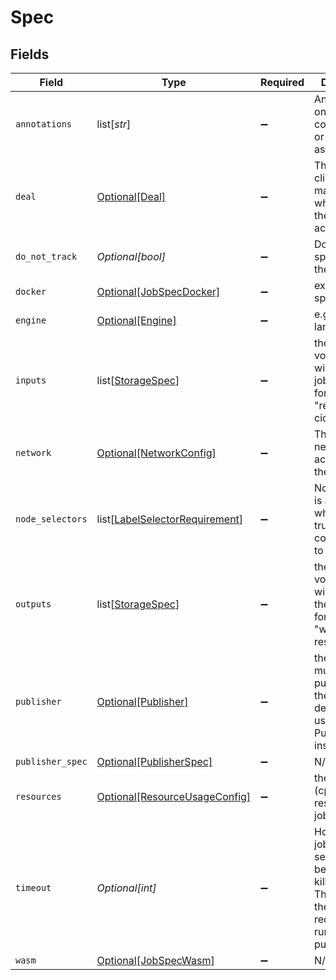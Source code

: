 # Spec


## Fields

| Field                                                                                                                     | Type                                                                                                                      | Required                                                                                                                  | Description                                                                                                               |
| ------------------------------------------------------------------------------------------------------------------------- | ------------------------------------------------------------------------------------------------------------------------- | ------------------------------------------------------------------------------------------------------------------------- | ------------------------------------------------------------------------------------------------------------------------- |
| `annotations`                                                                                                             | list[*str*]                                                                                                               | :heavy_minus_sign:                                                                                                        | Annotations on the job - could be user or machine assigned                                                                |
| `deal`                                                                                                                    | [Optional[Deal]](../../models/shared/deal.md)                                                                             | :heavy_minus_sign:                                                                                                        | The deal the client has made, such as which job bids they have accepted.                                                  |
| `do_not_track`                                                                                                            | *Optional[bool]*                                                                                                          | :heavy_minus_sign:                                                                                                        | Do not track specified by the client                                                                                      |
| `docker`                                                                                                                  | [Optional[JobSpecDocker]](../../models/shared/jobspecdocker.md)                                                           | :heavy_minus_sign:                                                                                                        | executor specific data                                                                                                    |
| `engine`                                                                                                                  | [Optional[Engine]](../../models/shared/engine.md)                                                                         | :heavy_minus_sign:                                                                                                        | e.g. docker or language                                                                                                   |
| `inputs`                                                                                                                  | list[[StorageSpec](../../models/shared/storagespec.md)]                                                                   | :heavy_minus_sign:                                                                                                        | the data volumes we will read in the job<br/>for example "read this ipfs cid"                                             |
| `network`                                                                                                                 | [Optional[NetworkConfig]](../../models/shared/networkconfig.md)                                                           | :heavy_minus_sign:                                                                                                        | The type of networking access that the job needs                                                                          |
| `node_selectors`                                                                                                          | list[[LabelSelectorRequirement](../../models/shared/labelselectorrequirement.md)]                                         | :heavy_minus_sign:                                                                                                        | NodeSelectors is a selector which must be true for the compute node to run this job.                                      |
| `outputs`                                                                                                                 | list[[StorageSpec](../../models/shared/storagespec.md)]                                                                   | :heavy_minus_sign:                                                                                                        | the data volumes we will write in the job<br/>for example "write the results to ipfs"                                     |
| `publisher`                                                                                                               | [Optional[Publisher]](../../models/shared/publisher.md)                                                                   | :heavy_minus_sign:                                                                                                        | there can be multiple publishers for the job<br/>deprecated: use PublisherSpec instead                                    |
| `publisher_spec`                                                                                                          | [Optional[PublisherSpec]](../../models/shared/publisherspec.md)                                                           | :heavy_minus_sign:                                                                                                        | N/A                                                                                                                       |
| `resources`                                                                                                               | [Optional[ResourceUsageConfig]](../../models/shared/resourceusageconfig.md)                                               | :heavy_minus_sign:                                                                                                        | the compute (cpu, ram) resources this job requires                                                                        |
| `timeout`                                                                                                                 | *Optional[int]*                                                                                                           | :heavy_minus_sign:                                                                                                        | How long a job can run in seconds before it is killed.<br/>This includes the time required to run, verify and publish results |
| `wasm`                                                                                                                    | [Optional[JobSpecWasm]](../../models/shared/jobspecwasm.md)                                                               | :heavy_minus_sign:                                                                                                        | N/A                                                                                                                       |
